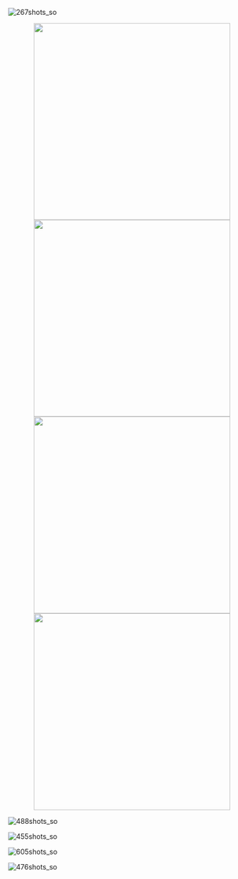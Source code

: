 ![267shots_so](https://github.com/user-attachments/assets/82662095-40b3-4b21-8b67-ebf0c48b300c)

<div align="center">
  <img src="https://github.com/user-attachments/assets/5ff4e557-2be8-4786-833d-47e821ca69a6" width = "400"> 
  <img src="https://github.com/user-attachments/assets/fd21c004-4c13-4fd5-97fb-9b26f0e7d3d7" width = "400"> 
</div>

<div align="center">
  <img src="https://github.com/user-attachments/assets/e05f6c91-3d23-4d34-9543-48373ddfcd3b" width = "400"> 
  <img src="https://github.com/user-attachments/assets/ec1884be-ec39-4086-b59d-f1d27bc45ea5" width = "400"> 
</div>

![488shots_so](https://github.com/flowykk/FMKLApp/assets/71427624/a256fadf-2861-4bf7-8246-060c4d99e1e4)

![455shots_so](https://github.com/flowykk/FMKLApp/assets/71427624/e3d4be3a-1d7d-477f-a97d-66e074125492)

![605shots_so](https://github.com/flowykk/FMKLApp/assets/71427624/756b77bd-c16f-4a7a-a67d-a67cf1fe2808)

![476shots_so](https://github.com/flowykk/FMKLApp/assets/71427624/500084b0-1520-4acb-ab0d-072e68b53f36)

